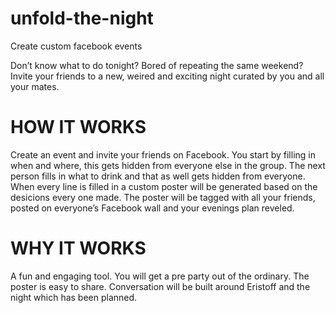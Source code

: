 unfold-the-night
================

Create custom facebook events

Don’t know what to do tonight? Bored of repeating the same weekend? Invite your friends to a new, weired and exciting night curated by you and all your mates.

# HOW IT WORKS

Create an event and invite your friends on Facebook.
You start by filling in when and where, this gets hidden from everyone else in the group.
The next person fills in what to drink and that as well gets hidden from everyone.
When every line is filled in a custom poster will be generated based on the desicions every one made.
The poster will be tagged with all your friends, posted on everyone’s Facebook wall and your evenings plan reveled.

# WHY IT WORKS

A fun and engaging tool.
You will get a pre party out of the ordinary.
The poster is easy to share.
Conversation will be built around Eristoff and the night which has been planned.
